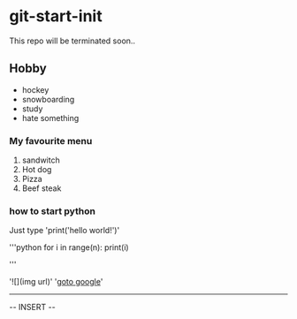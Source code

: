 # git-start-init

This repo will be terminated soon.. 


## Hobby

- hockey
- snowboarding
- study 
- hate something 

### My favourite menu 

1. sandwitch 
2. Hot dog
3. Pizza 
4. Beef steak 

### how to start python

Just type 'print('hello world!')'

'''python
for i in range(n):
    print(i)


'''

'![](img url)'
'[goto google](https://www.google.com/)'

---

-- INSERT -- 



